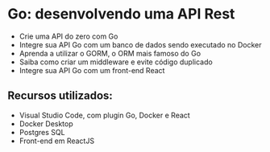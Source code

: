 # Go: desenvolvendo uma API Rest
- Crie uma API do zero com Go
- Integre sua API Go com um banco de dados sendo executado no Docker
- Aprenda a utilizar o GORM, o ORM mais famoso do Go
- Saiba como criar um middleware e evite código duplicado
- Integre sua API Go com um front-end React

## Recursos utilizados:
- Visual Studio Code, com plugin Go, Docker e React
- Docker Desktop
- Postgres SQL
- Front-end em ReactJS
